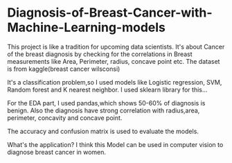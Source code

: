 # Diagnosis-of-Breast-Cancer-with-Machine-Learning-models
This project is like a tradition for upcoming data scientists. It's about Cancer of the breast diagnosis by checking for the correlations in Breast measurements like Area, Perimeter, radius, concave point etc. 
The dataset is from kaggle(breast cancer wilsconsi)

It's a classification problem,so I used models like Logistic regression, SVM, Random forest and K nearest neighbor. I used sklearn library for this...

For the EDA part, I used pandas,which shows 50-60% of diagnosis is benign. Also the diagnosis have strong correlation with radius,area, perimeter, concavity and concave point.

The accuracy and confusion matrix is used to evaluate the models.

What's the application?
I think this Model can be used in computer vision to diagnose breast cancer in women.
